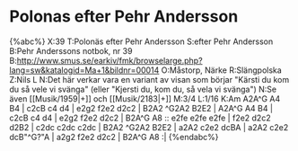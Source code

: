 # Polonas efter Pehr Andersson

{%abc%}
X:39
T:Polonäs efter Pehr Andersson
S:efter Pehr Andersson
B:Pehr Anderssons notbok, nr 39
B:http://www.smus.se/earkiv/fmk/browselarge.php?lang=sw&katalogid=Ma+1&bildnr=00014
O:Måstorp, Närke
R:Slängpolska
Z:Nils L
N:Det här verkar vara en variant av visan som börjar "Kärsti du kom du så vele vi svänga" (eller "Kjersti du, kom du, så vela vi svänga")
N:Se även [[Musik/1959|+]] och [[Musik/2183|+]]
M:3/4
L:1/16
K:Am
A2A^G A4 B4 | c2cB c4 d4 | e2g2 f2e2 d2c2 | B2A2 ^G2A2 B2E2 |
A2A^G A4 B4 | c2cB c4 d4 | e2g2 f2e2 d2c2 | B2A^G A8 ::
e2fe e2fe e2fe | f2e2 d2c2 d2B2 | c2dc c2dc c2dc | B2A2 ^G2A2 B2E2 |
a2A2 c2e2 dcBA | a2A2 c2e2 dcB"^G?"A | a2g2 f2e2 d2c2 | B2A^G A8 :|
{%endabc%}
